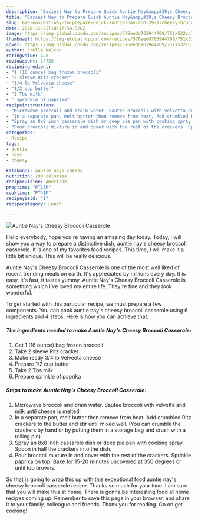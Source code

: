 ```yaml
---
description: "Easiest Way to Prepare Quick Auntie Nay&amp;#39;s Cheesy Broccoli Casserole"
title: "Easiest Way to Prepare Quick Auntie Nay&amp;#39;s Cheesy Broccoli Casserole"
slug: 870-easiest-way-to-prepare-quick-auntie-nay-and-39-s-cheesy-broccoli-casserole
date: 2020-12-22T10:17:54.528Z
image: https://img-global.cpcdn.com/recipes/576eedd763944709/751x532cq70/auntie-nays-cheesy-broccoli-casserole-recipe-main-photo.jpg
thumbnail: https://img-global.cpcdn.com/recipes/576eedd763944709/751x532cq70/auntie-nays-cheesy-broccoli-casserole-recipe-main-photo.jpg
cover: https://img-global.cpcdn.com/recipes/576eedd763944709/751x532cq70/auntie-nays-cheesy-broccoli-casserole-recipe-main-photo.jpg
author: Stella Walton
ratingvalue: 4.8
reviewcount: 14755
recipeingredient:
- "1 (16 ounce) bag frozen broccoli"
- "2 sleeve Ritz cracker"
- "3/4 lb Velveeta cheese"
- "1/2 cup butter"
- "2 Tbs milk"
- " sprinkle of paprika"
recipeinstructions:
- "Microwave broccoli and drain water. Sautée broccoli with velvetta and milk until cheese is melted."
- "In a separate pan, melt butter then remove from heat. Add crumbled Ritz crackers to the butter and stir until mixed well. (You can crumble the crackers by hand or by putting them in a storage bag and crush with a rolling pin)."
- "Spray an 8x8 inch cassarole dish or deep pie pan with cooking spray. Spoon in half the crackers into the dish."
- "Pour broccoli mixture in and cover with the rest of the crackers. Sprinkle paprika on top. Bake for 15-20 minutes uncovered at 350 degrees or until top browns."
categories:
- Recipe
tags:
- auntie
- nays
- cheesy

katakunci: auntie nays cheesy 
nutrition: 293 calories
recipecuisine: American
preptime: "PT13M"
cooktime: "PT41M"
recipeyield: "1"
recipecategory: Lunch

---
```



![Auntie Nay&#39;s Cheesy Broccoli Casserole](https://img-global.cpcdn.com/recipes/576eedd763944709/751x532cq70/auntie-nays-cheesy-broccoli-casserole-recipe-main-photo.jpg)

Hello everybody, hope you're having an amazing day today. Today, I will show you a way to prepare a distinctive dish, auntie nay&#39;s cheesy broccoli casserole. It is one of my favorites food recipes. This time, I will make it a little bit unique. This will be really delicious.



Auntie Nay&#39;s Cheesy Broccoli Casserole is one of the most well liked of recent trending meals on earth. It's appreciated by millions every day. It is easy, it's fast, it tastes yummy. Auntie Nay&#39;s Cheesy Broccoli Casserole is something which I've loved my entire life. They're fine and they look wonderful.


To get started with this particular recipe, we must prepare a few components. You can cook auntie nay&#39;s cheesy broccoli casserole using 6 ingredients and 4 steps. Here is how you can achieve that.

<!--inarticleads1-->

##### The ingredients needed to make Auntie Nay&#39;s Cheesy Broccoli Casserole:

1. Get 1 (16 ounce) bag frozen broccoli
1. Take 2 sleeve Ritz cracker
1. Make ready 3/4 lb Velveeta cheese
1. Prepare 1/2 cup butter
1. Take 2 Tbs milk
1. Prepare  sprinkle of paprika




<!--inarticleads2-->

##### Steps to make Auntie Nay&#39;s Cheesy Broccoli Casserole:

1. Microwave broccoli and drain water. Sautée broccoli with velvetta and milk until cheese is melted.
1. In a separate pan, melt butter then remove from heat. Add crumbled Ritz crackers to the butter and stir until mixed well. (You can crumble the crackers by hand or by putting them in a storage bag and crush with a rolling pin).
1. Spray an 8x8 inch cassarole dish or deep pie pan with cooking spray. Spoon in half the crackers into the dish.
1. Pour broccoli mixture in and cover with the rest of the crackers. Sprinkle paprika on top. Bake for 15-20 minutes uncovered at 350 degrees or until top browns.




So that is going to wrap this up with this exceptional food auntie nay&#39;s cheesy broccoli casserole recipe. Thanks so much for your time. I am sure that you will make this at home. There is gonna be interesting food at home recipes coming up. Remember to save this page in your browser, and share it to your family, colleague and friends. Thank you for reading. Go on get cooking!
